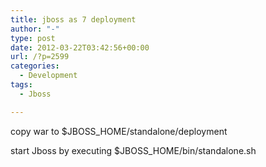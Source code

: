 ```yaml
---
title: jboss as 7 deployment
author: "-"
type: post
date: 2012-03-22T03:42:56+00:00
url: /?p=2599
categories:
  - Development
tags:
  - Jboss

---
```

copy war to $JBOSS_HOME/standalone/deployment

start Jboss by executing $JBOSS_HOME/bin/standalone.sh